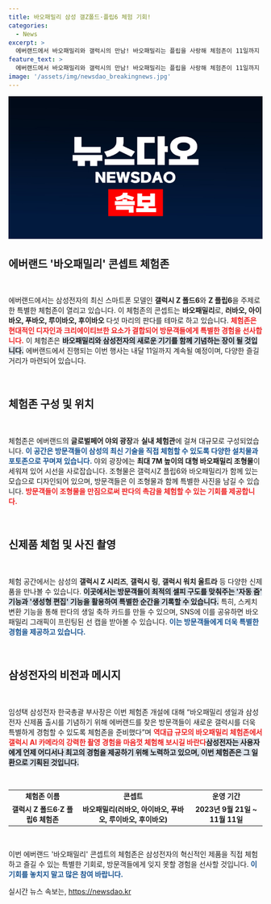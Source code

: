 ```yaml
---
title: 바오패밀리 삼성 갤Z폴드·플립6 체험 기회!
categories:
  - News
excerpt: >
  에버랜드에서 바오패밀리와 갤럭시의 만남! 바오패밀리는 플립을 사랑해 체험존이 11일까지 운영됩니다. 특별한 사진 촬영과 생일 축하 이벤트로 방문객들에게 잊지 못할 경험을 선사합니다. 아이와 함께 판다의 매력을 느껴보세요!
feature_text: >
  에버랜드에서 바오패밀리와 갤럭시의 만남! 바오패밀리는 플립을 사랑해 체험존이 11일까지 운영됩니다. 특별한 사진 촬영과 생일 축하 이벤트로 방문객들에게 잊지 못할 경험을 선사합니다. 아이와 함께 판다의 매력을 느껴보세요!
image: '/assets/img/newsdao_breakingnews.jpg'
---
```


<p><img src="/assets/img/newsdao_breakingnews.jpg" alt="implanttips 속보" /></p>

<h2 data-ke-size="size26">에버랜드 '바오패밀리' 콘셉트 체험존</h2>

<p data-ke-size="size16">&nbsp;</p>

<p>에버랜드에서는 삼성전자의 최신 스마트폰 모델인 <strong>갤럭시 Z 폴드6</strong>와 <strong>Z 플립6</strong>을 주제로 한 특별한 체험존이 열리고 있습니다. 이 체험존의 콘셉트는 <strong>바오패밀리</strong>로, <strong>러바오, 아이바오, 푸바오, 루이바오, 후이바오</strong> 다섯 마리의 판다를 테마로 하고 있습니다. <b><span style="color: #ee2323;">체험존은 현대적인 디자인과 크리에이티브한 요소가 결합되어 방문객들에게 특별한 경험을 선사합니다.</span></b> 이 체험존은 <b><span style="background-color: #21538527;">바오패밀리와 삼성전자의 새로운 기기를 함께 기념하는 장이 될 것입니다.</span></b> 에버랜드에서 진행되는 이번 행사는 내달 11일까지 계속될 예정이며, 다양한 즐길 거리가 마련되어 있습니다.</p>

<p data-ke-size="size16">&nbsp;</p>

<h2 data-ke-size="size26">체험존 구성 및 위치</h2>

<p data-ke-size="size16">&nbsp;</p>

<p>체험존은 에버랜드의 <strong>글로벌페어 야외 광장</strong>과 <strong>실내 체험관</strong>에 걸쳐 대규모로 구성되었습니다. <b><span style="color: #1a5490;">이 공간은 방문객들이 삼성의 최신 기술을 직접 체험할 수 있도록 다양한 설치물과 포토존으로 꾸며져 있습니다.</span></b> 야외 광장에는 <strong>최대 7M 높이의 대형 바오패밀리 조형물</strong>이 세워져 있어 시선을 사로잡습니다. 조형물은 갤럭시Z 플립6와 바오패밀리가 함께 있는 모습으로 디자인되어 있으며, 방문객들은 이 조형물과 함께 특별한 사진을 남길 수 있습니다. <b><span style="color: #ee2323;">방문객들이 조형물을 만짐으로써 판다의 촉감을 체험할 수 있는 기회를 제공합니다.</span></b></p>

<p data-ke-size="size16">&nbsp;</p>

<h2 data-ke-size="size26">신제품 체험 및 사진 촬영</h2>

<p data-ke-size="size16">&nbsp;</p>

<p>체험 공간에서는 삼성의 <strong>갤럭시 Z 시리즈</strong>, <strong>갤럭시 링</strong>, <strong>갤럭시 워치 울트라</strong> 등 다양한 신제품을 만나볼 수 있습니다. <b><span style="background-color: #21538527;">이곳에서는 방문객들이 최적의 셀피 구도를 맞춰주는 '자동 줌' 기능과 '생성형 편집' 기능을 활용하여 특별한 순간을 기록할 수 있습니다.</span></b> 특히, 스케치 변환 기능을 통해 판다의 생일 축하 카드를 만들 수 있으며, SNS에 이를 공유하면 바오패밀리 그래픽이 프린팅된 선 캡을 받아볼 수 있습니다. <b><span style="color: #1a5490;">이는 방문객들에게 더욱 특별한 경험을 제공하고 있습니다.</span></b></p>

<p data-ke-size="size16">&nbsp;</p>

<h2 data-ke-size="size26">삼성전자의 비전과 메시지</h2>

<p data-ke-size="size16">&nbsp;</p>

<p>임성택 삼성전자 한국총괄 부사장은 이번 체험존 개설에 대해 “바오패밀리 생일과 삼성전자 신제품 출시를 기념하기 위해 에버랜드를 찾은 방문객들이 새로운 갤럭시를 더욱 특별하게 경험할 수 있도록 체험존을 준비했다”며 <b><span style="color: #ee2323;">역대급 규모의 바오패밀리 체험존에서 갤럭시 AI 카메라의 강력한 촬영 경험을 마음껏 체험해 보시길 바란다</span></b고 말했습니다. <b><span style="background-color: #21538527;">삼성전자는 사용자에게 언제 어디서나 최고의 경험을 제공하기 위해 노력하고 있으며, 이번 체험존은 그 일환으로 기획된 것입니다.</span></b></p>

<p data-ke-size="size16">&nbsp;</p>

<table style="width: 100%; text-align: center;">
    <tr>
        <td style="text-align: center; height: 17px;"><b>체험존 이름</b></td>
        <td style="text-align: center; height: 17px;"><b>콘셉트</b></td>
        <td style="text-align: center; height: 17px;"><b>운영 기간</b></td>
    </tr>
    <tr>
        <td style="text-align: center; height: 17px;"><b>갤럭시 Z 폴드6·Z 플립6 체험존</b></td>
        <td style="text-align: center; height: 17px;"><b>바오패밀리(러바오, 아이바오, 푸바오, 루이바오, 후이바오)</b></td>
        <td style="text-align: center; height: 17px;"><b>2023년 9월 21일 ~ 11월 11일</b></td>
    </tr>
</table>

<p data-ke-size="size16">&nbsp;</p>

<p>이번 에버랜드 '바오패밀리' 콘셉트의 체험존은 삼성전자의 혁신적인 제품을 직접 체험하고 즐길 수 있는 특별한 기회로, 방문객들에게 잊지 못할 경험을 선사할 것입니다. <b><span style="color: #1a5490;">이 기회를 놓치지 말고 많은 참여 바랍니다.</span></b></p>
실시간 뉴스 속보는, <a href="https://newsdao.kr" rel="dofollow">https://newsdao.kr</a>


